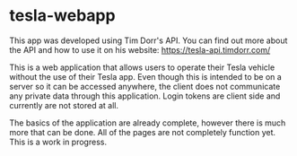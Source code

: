 # tesla-webapp

This app was developed using Tim Dorr's API. You can find out more about the API and how to use it on his website: https://tesla-api.timdorr.com/

This is a web application that allows users to operate their Tesla vehicle without the use of their Tesla app. Even though this is intended to be on a server so it can be accessed anywhere, the client does not communicate any private data through this application. Login tokens are client side and currently are not stored at all.

The basics of the application are already complete, however there is much more that can be done. All of the pages are not completely function yet. This is a work in progress.
